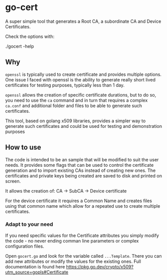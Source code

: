 # go-cert

A super simple tool that generates a Root CA, a subordinate CA and Device Certificates.

Check the options with:

./gocert -help

## Why

`openssl` is typically used to create certificate and provides multiple options. 
One issue I faced with openssl is the ability to generate really short lived certificates for testing purposes, typically less than 1 day. 

`openssl` allows the creation of specific certificate durations, but to do so, you need to use the `ca` command and in turn that requires a complex `ca.conf` and additional folder and files to be able to generate such certificates.

This tool, based on golang x509 libraries, provides a simpler way to generate such certificates and could be used for testing and demonstration purposes

## How to use

The code is intended to be an sample that will be modified to suit the user needs. 
It provides some flags that can be used to control the certificate generation and to import existing CAs instead of creating new ones. The certificates and private keys being created are saved to disk and printed on screen.

It allows the creation of:
CA -> SubCA -> Device certificate

For the device certificate it requires a Common Name and creates files using that common name which allow for a repeated use to create multiple certificates.

### Adapt to your need

If you need specific values for the Certificate attributes you simply modify the code - no never ending comman line parameters or complex configuration files.

Open `gocert.go` and look for the variable called `...Template`. There you can add new attributes or modify the values for the existing ones. Full documentation is found here https://pkg.go.dev/crypto/x509?utm_source=gopls#Certificate




